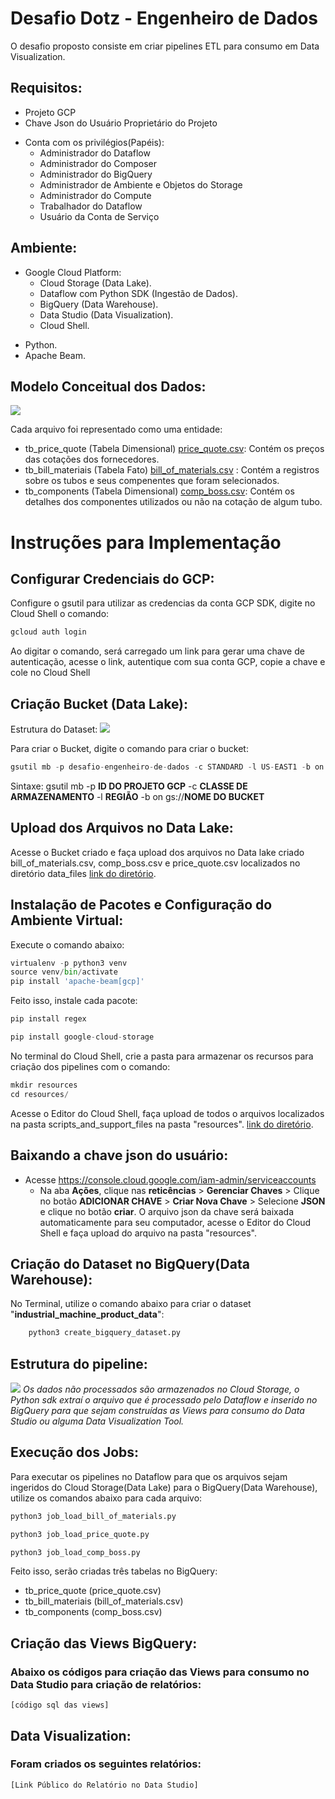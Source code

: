 # Desafio Dotz - Engenheiro de Dados

O desafio proposto consiste em criar pipelines ETL para consumo em Data Visualization.

## Requisitos:
- Projeto GCP
- Chave Json do Usuário Proprietário do Projeto
+ Conta com os privilégios(Papéis):
    + Administrador do Dataflow
    + Administrador do Composer
    + Administrador do BigQuery
    + Administrador de Ambiente e Objetos do Storage
    + Administrador do Compute
    + Trabalhador do Dataflow
    + Usuário da Conta de Serviço



## Ambiente:
+ Google Cloud Platform:
    + Cloud Storage (Data Lake).
    + Dataflow com Python SDK (Ingestão de Dados).
    + BigQuery (Data Warehouse).
    + Data Studio (Data Visualization).
    + Cloud Shell.
- Python.
- Apache Beam.



## Modelo Conceitual dos Dados:
![](https://github.com/chagasfelipe/desafio-engenheiro-de-dados/blob/main/diagrams/modelagem_conceitual.png)

Cada arquivo foi representado como uma entidade:
- tb_price_quote (Tabela Dimensional) [price_quote.csv](https://github.com/chagasfelipe/desafio-engenheiro-de-dados/blob/main/data_files/price_quote.csv): Contém os preços das cotações dos fornecedores.
- tb_bill_materiais (Tabela Fato) [bill_of_materials.csv](https://github.com/chagasfelipe/desafio-engenheiro-de-dados/blob/main/data_files/bill_of_materials.csv) : Contém a registros sobre os tubos e seus compenentes que foram selecionados.
- tb_components (Tabela Dimensional) [comp_boss.csv](https://github.com/chagasfelipe/desafio-engenheiro-de-dados/blob/main/data_files/comp_boss.csv): Contém os detalhes dos componentes utilizados ou não na cotação de algum tubo.



# Instruções para Implementação


## Configurar Credenciais do GCP:
   Configure o gsutil para utilizar as credencias da conta GCP SDK, digite no Cloud Shell o comando:
```python
gcloud auth login
```
Ao digitar o comando, será carregado um link para gerar uma chave de autenticação, acesse o link, autentique com sua conta GCP, copie a chave e cole no Cloud Shell



## Criação Bucket (Data Lake):
   Estrutura do Dataset:
![](https://github.com/chagasfelipe/desafio-engenheiro-de-dados/blob/main/diagrams/estrutura_dataset_bigquery.png)

  Para criar o Bucket, digite o comando para criar o bucket:
```python
gsutil mb -p desafio-engenheiro-de-dados -c STANDARD -l US-EAST1 -b on gs://bucket-desafio-engenheiro-dados-data-lake
```
Sintaxe: gsutil mb -p **ID DO PROJETO GCP** -c **CLASSE DE ARMAZENAMENTO** -l **REGIÃO** -b on gs://**NOME DO BUCKET**

## Upload dos Arquivos no Data Lake:
   Acesse o Bucket criado e faça upload dos arquivos no Data lake criado bill_of_materials.csv, comp_boss.csv e price_quote.csv localizados no diretório data_files [link do diretório](https://github.com/chagasfelipe/desafio-engenheiro-de-dados/tree/main/data_files).

## Instalação de Pacotes e Configuração do Ambiente Virtual:
Execute o comando abaixo:
```python
virtualenv -p python3 venv 
source venv/bin/activate 
pip install 'apache-beam[gcp]' 
```
Feito isso, instale cada pacote:
```python
pip install regex
```
```python
pip install google-cloud-storage
```

No terminal do Cloud Shell, crie a pasta para armazenar os recursos para criação dos pipelines com o comando:
```python
mkdir resources
cd resources/
```
 Acesse o Editor do Cloud Shell, faça upload de todos o arquivos localizados na pasta scripts_and_support_files na pasta "resources". [link do diretório](https://github.com/chagasfelipe/desafio-engenheiro-de-dados/tree/main/scripts_and_support_files).

## Baixando a chave json do usuário:
+ Acesse https://console.cloud.google.com/iam-admin/serviceaccounts 
    + Na aba **Ações**, clique nas **reticências** > **Gerenciar Chaves** > Clique no botão **ADICIONAR CHAVE** > **Criar Nova Chave** > Selecione **JSON** e clique no botão **criar**.
O arquivo json da chave será baixada automaticamente para seu computador, acesse o Editor do Cloud Shell e faça upload do arquivo na pasta "resources".

## Criação do Dataset no BigQuery(Data Warehouse):
No Terminal, utilize o comando abaixo para criar o dataset "**industrial_machine_product_data**":
```python
    python3 create_bigquery_dataset.py
```
## Estrutura do pipeline:
   ![](https://github.com/chagasfelipe/desafio-engenheiro-de-dados/blob/main/diagrams/diagrama_pipeline.png)
_Os dados não processados são armazenados no Cloud Storage, o Python sdk extraí o arquivo que é processado pelo Dataflow e inserido no BigQuery para que sejam construídas as Views para consumo do Data Studio ou alguma Data Visualization Tool._


## Execução dos Jobs:
   Para executar os pipelines no Dataflow para que os arquivos sejam ingeridos do Cloud Storage(Data Lake) para o BigQuery(Data Warehouse), utilize os comandos abaixo para cada arquivo:
```python
python3 job_load_bill_of_materials.py
```
```python
python3 job_load_price_quote.py
```
```python
python3 job_load_comp_boss.py
```
Feito isso, serão criadas três tabelas no BigQuery:
- tb_price_quote (price_quote.csv)
- tb_bill_materiais (bill_of_materials.csv)
- tb_components (comp_boss.csv)

## Criação das Views BigQuery:
### Abaixo os códigos para criação das Views para consumo no Data Studio para criação de relatórios:
    [código sql das views]


## Data Visualization:
### Foram criados os seguintes relatórios:

    [Link Público do Relatório no Data Studio]
